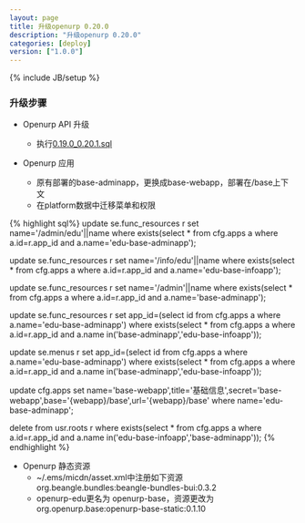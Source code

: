 ```yaml
---
layout: page
title: 升级openurp 0.20.0
description: "升级openurp 0.20.0"
categories: [deploy]
version: ["1.0.0"]
---
```

{% include JB/setup %}

### 升级步骤


* Openurp API 升级
  - 执行[0.19.0_0.20.1.sql](/model/ddl/openurp/migrate/0.19.0_0.20.1.sql)

* Openurp 应用
  - 原有部署的base-adminapp，更换成base-webapp，部署在/base上下文
  - 在platform数据中迁移菜单和权限

{% highlight sql%}
update se.func_resources r
set name='/admin/edu'||name where exists(select * from cfg.apps a where a.id=r.app_id
and a.name='edu-base-adminapp');

update se.func_resources r
set name='/info/edu'||name where exists(select * from cfg.apps a where a.id=r.app_id
and a.name='edu-base-infoapp');

update se.func_resources r
set name='/admin'||name where exists(select * from cfg.apps a where a.id=r.app_id
and a.name='base-adminapp');

update se.func_resources  r set app_id=(select id from cfg.apps a where a.name='edu-base-adminapp')
where exists(select * from cfg.apps a where a.id=r.app_id and a.name in('base-adminapp','edu-base-infoapp'));

update se.menus  r set app_id=(select id from cfg.apps a where a.name='edu-base-adminapp')
where exists(select * from cfg.apps a where a.id=r.app_id and a.name in('base-adminapp','edu-base-infoapp'));

update cfg.apps set name='base-webapp',title='基础信息',secret='base-webapp',base='{webapp}/base',url='{webapp}/base' where name='edu-base-adminapp';

delete from usr.roots r where exists(select * from cfg.apps a where a.id=r.app_id and a.name in('edu-base-infoapp','base-adminapp'));
{% endhighlight %}


* Openurp 静态资源
  - ~/.ems/micdn/asset.xml中注册如下资源 org.beangle.bundles:beangle-bundles-bui:0.3.2
  - openurp-edu更名为 openurp-base，资源更改为org.openurp.base:openurp-base-static:0.1.10
  
